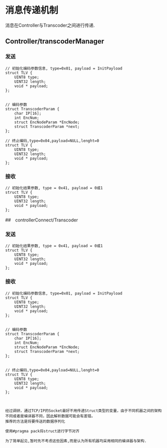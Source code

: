 # 消息传递机制
消息在Controller与Transcoder之间进行传递.

## Controller/transcoderManager

### 发送

    // 初始化编码参数信息, type=0x01, payload = InitPayload
    struct TLV {
        UINT8 type;
        UINT32 length;
        void * payload;
    };


    // 编码参数
    struct TranscoderParam {
        char IP[16];
        int EncNum;
        struct EncNodeParam *EncNode;
        struct TranscoderParam *next;
    };

    // 终止编码,type=0x04,payload=NULL,lenght=0
    struct TLV {
        UINT8 type;
        UINT32 length;
        void * payload;
    };

### 接收
    // 初始化结果参数, type = 0x41, payload = 0或1
    struct TLV {
        UINT8 type;
        UINT32 length;
        void * payload;
    };



##　controllerConnect/Transcoder

### 发送
    // 初始化结果参数, type = 0x41, payload = 0或1
    struct TLV {
        UINT8 type;
        UINT32 length;
        void * payload;
    };

### 接收
    // 初始化编码参数信息, type=0x01, payload = InitPayload
    struct TLV {
        UINT8 type;
        UINT32 length;
        void * payload;
    };


    // 编码参数
    struct TranscoderParam {
        char IP[16];
        int EncNum;
        struct EncNodeParam *EncNode;
        struct TranscoderParam *next;
    };


    // 终止编码,type=0x04,payload=NULL,lenght=0
    struct TLV {
        UINT8 type;
        UINT32 length;
        void * payload;
    };



    经过调研，通过TCP/IP的Socket最好不用传递Struct类型的变量，由于不同机器之间的架构不同或者是编译器不同，因此解析数据可能会有差错。
    推荐的方法是将要传送的数据序列化

    使用#pragma pack将struct进行字节对齐

    为了简单起见,暂时先不考虑这些因素,而是认为所有机器均采用相同的编译器与架构.

